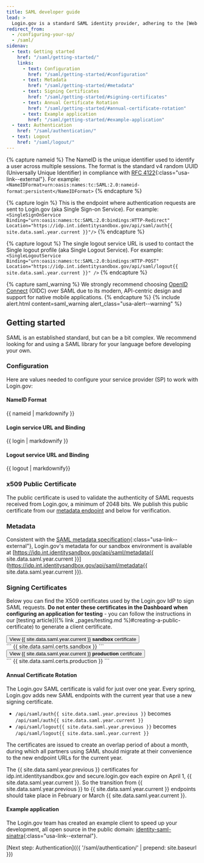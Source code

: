 ```yaml
---
title: SAML developer guide
lead: >
  Login.gov is a standard SAML identity provider, adhering to the [Web Browser SSO Profile](https://en.wikipedia.org/wiki/SAML_2.0#Web_browser_SSO_profile){:class="usa-link--external"} with enhancements for [NIST 800-63-3](https://pages.nist.gov/800-63-3/){:class="usa-link--external"}.
redirect_from:
  - /configuring-your-sp/
  - /saml/
sidenav:
  - text: Getting started
    href: "/saml/getting-started/"
    links:
      - text: Configuration
        href: "/saml/getting-started/#configuration"
      - text: Metadata
        href: "/saml/getting-started/#metadata"
      - text: Signing Certificates
        href: "/saml/getting-started/#signing-certificates"
      - text: Annual Certificate Rotation
        href: "/saml/getting-started/#annual-certificate-rotation"
      - text: Example application
        href: "/saml/getting-started/#example-application"
  - text: Authentication
    href: "/saml/authentication/"
  - text: Logout
    href: "/saml/logout/"
---
```

{% capture nameid %}
The NameID is the unique identifier used to identify a user across multiple sessions. The format is the standard v4 random UUID (Universally Unique Identifier) in compliance with [RFC 4122](https://tools.ietf.org/html/rfc4122){:class="usa-link--external"}. For example:
            `<NameIDFormat>urn:oasis:names:tc:SAML:2.0:nameid-format:persistent</NameIDFormat>`
{% endcapture %}

{% capture login %}
This is the endpoint where authentication requests are sent to Login.gov (aka Single Sign-on Service). For example:
`<SingleSignOnService Binding="urn:oasis:names:tc:SAML:2.0:bindings:HTTP-Redirect" Location="https://idp.int.identitysandbox.gov/api/saml/auth{{ site.data.saml.year.current }}"/>`
{% endcapture %}

{% capture logout %}
  The single logout service URL is used to contact the Single logout profile (aka Single Logout Service). For example:
  `<SingleLogoutService Binding="urn:oasis:names:tc:SAML:2.0:bindings:HTTP-POST" Location="https://idp.int.identitysandbox.gov/api/saml/logout{{ site.data.saml.year.current }}" />`
{% endcapture %}

{% capture saml_warning %}
We strongly recommend choosing [OpenID Connect]({{site.baseurl}}/oidc/getting-started/) (OIDC) over SAML due to its modern, API-centric design and support for native mobile applications.
{% endcapture %}
{% include alert.html content=saml_warning alert_class="usa-alert--warning" %}

<div class="grid-row grid-gap">
  <div class="desktop:grid-col-9 mobile:grid-col-full" markdown="1">

## Getting started

SAML is an established standard, but can be a bit complex. We recommend looking for and using a SAML library for your language before developing your own.

### Configuration

Here are values needed to configure your service provider (SP) to work with Login.gov:

<div class="dev-doc-row">
    <div class="grid-row">
        <div class="grid-col-5">
            <h4 class="parameters clearfix">NameID Format</h4>
        </div>
        <div class="grid-col-7 margin-top-neg-2">
            {{ nameid | markdownify }}
        </div>
    </div>
</div>
<div class="dev-doc-row">
    <div class="grid-row">
        <div class="grid-col-5">
            <h4 class="parameters clearfix">Login service URL and Binding</h4>
        </div>
        <div class="grid-col-7 margin-top-neg-2">
            {{ login | markdownify }}
        </div>
    </div>
</div>
<div class="dev-doc-row">
    <div class="grid-row">
        <div class="grid-col-5">
            <h4 class="parameters clearfix">Logout service URL and Binding</h4>
        </div>
        <div class="grid-col-7 margin-top-neg-2">
            {{ logout | markdownify}}
        </div>
    </div>
</div>

### x509 Public Certificate
  The public certificate is used to validate the authenticity of SAML requests received from Login.gov, a minimum of 2048 bits. We publish this public certificate from our [metadata endpoint](#metadata) and below for verification.

### Metadata

Consistent with the [SAML metadata specification](https://docs.oasis-open.org/security/saml/v2.0/saml-metadata-2.0-os.pdf){:class="usa-link--external"}, Login.gov's metadata for our sandbox environment is available at [https://idp.int.identitysandbox.gov/api/saml/metadata{{ site.data.saml.year.current }}](https://idp.int.identitysandbox.gov/api/saml/metadata{{ site.data.saml.year.current }}).

### Signing Certificates
Below you can find the X509 certificates used by the Login.gov IdP to sign SAML requests. **Do not enter these certificates in the Dashboard when configuring an application for testing** - you can follow the instructions in our [testing article]({% link _pages/testing.md %}#creating-a-public-certificate) to generate a client certificate.

<div class="usa-accordion--bordered">
  <button class="usa-accordion__button" aria-controls="sandbox-cert-{{ site.data.saml.year.current }}">
  View {{ site.data.saml.year.current }} <strong>sandbox</strong> certificate
  </button>
  <div id="sandbox-cert-{{ site.data.saml.year.current }}" class="usa-accordion__content" markdown="1">
```
{{ site.data.saml.certs.sandbox }}
```
  </div>
</div>

<div class="usa-accordion--bordered margin-top-2">
  <button class="usa-accordion__button" aria-controls="production-cert-{{ site.data.saml.year.current }}">
  View {{ site.data.saml.year.current }} <strong>production</strong> certificate
  </button>
  <div id="production-cert-{{ site.data.saml.year.current }}" class="usa-accordion__content" markdown="1">
```
{{ site.data.saml.certs.production }}
```
  </div>
</div>

#### Annual Certificate Rotation

The Login.gov SAML certificate is valid for just over one year. Every spring, Login.gov adds new SAML endpoints with the current year that use a new signing certificate.

  - `/api/saml/auth{{ site.data.saml.year.previous }}` becomes `/api/saml/auth{{ site.data.saml.year.current }}`
  - `/api/saml/logout{{ site.data.saml.year.previous }}` becomes `/api/saml/logout{{ site.data.saml.year.current }}`

The certificates are issued to create an overlap period of about a month, during which all partners using SAML should migrate at their convenience to the new endpoint URLs for the current year.

The {{ site.data.saml.year.previous }} certificates for idp.int.identitysandbox.gov and secure.login.gov each expire on April 1, {{ site.data.saml.year.current }}. So the transition from {{ site.data.saml.year.previous }} to {{ site.data.saml.year.current }} endpoints should take place in February or March {{ site.data.saml.year.current }}.

#### Example application

The Login.gov team has created an example client to speed up your development, all open source in the public domain: [identity-saml-sinatra](https://github.com/18F/identity-saml-sinatra){:class="usa-link--external"}.

[Next step: Authentication]({{ '/saml/authentication/' | prepend: site.baseurl }})

</div>
</div>
